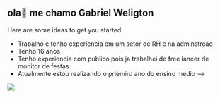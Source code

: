 ## ola👋 me chamo Gabriel Weligton


Here are some ideas to get you started:

- Trabalho e tenho experiencia em um setor de RH e na adminstrção
- Tenho 16 anos
- Tenho experiencia com publico pois ja trabalhei de free lancer de monitor de festas
- Atualmente estou realizando o priemiro ano do ensino medio
-->
  
![](https://media1.tenor.com/m/0c-2jXnqq0MAAAAd/fiel-torcida-fiel.gif)
  

